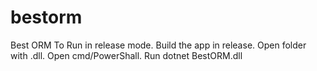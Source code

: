 # bestorm
Best ORM
To Run in release mode.
Build the app in release.
Open folder with .dll.
Open cmd/PowerShall.
Run dotnet BestORM.dll 
